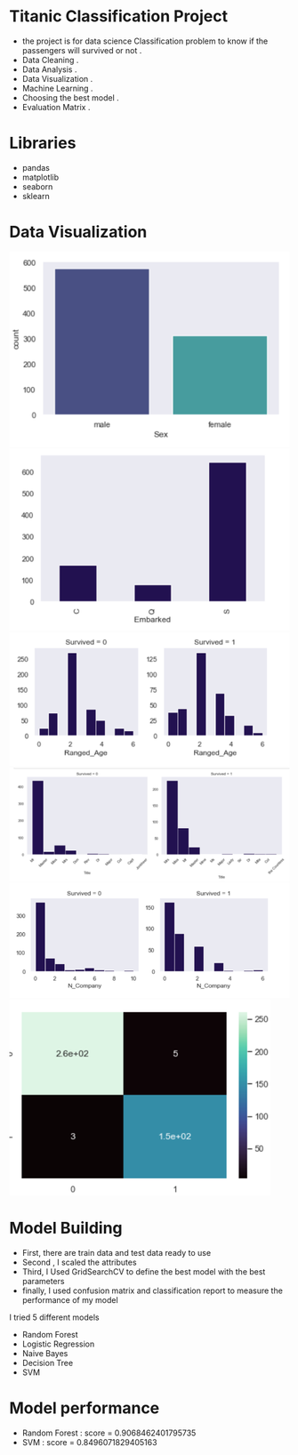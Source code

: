 # Titanic Classification Project
* the project is for data science Classification problem to know if the passengers will survived or not .
* Data Cleaning .
* Data Analysis .
* Data Visualization .
* Machine Learning .
* Choosing the best model . 
* Evaluation Matrix .

# Libraries
* pandas  
* matplotlib 
* seaborn 
* sklearn

# Data Visualization
![](https://github.com/AhmedKKhalid/Titanic/blob/main/ScreenShots/1.PNG) ![](https://github.com/AhmedKKhalid/Titanic/blob/main/ScreenShots/2.PNG)
![](https://github.com/AhmedKKhalid/Titanic/blob/main/ScreenShots/3.PNG) ![](https://github.com/AhmedKKhalid/Titanic/blob/main/ScreenShots/4.PNG)
![](https://github.com/AhmedKKhalid/Titanic/blob/main/ScreenShots/5.PNG) ![](https://github.com/AhmedKKhalid/Titanic/blob/main/ScreenShots/6.PNG)

# Model Building
* First, there are train data and test data ready to use 
* Second , I scaled the attributes 
* Third, I Used GridSearchCV to define the best model with the best parameters 
* finally, I used confusion matrix and classification report to measure the performance of my model

I tried 5 different models 
 * Random Forest 
 * Logistic Regression
 * Naive Bayes
 * Decision Tree 
 * SVM

# Model performance 
 * Random Forest : score = 0.9068462401795735
 * SVM : score = 0.8496071829405163
 

